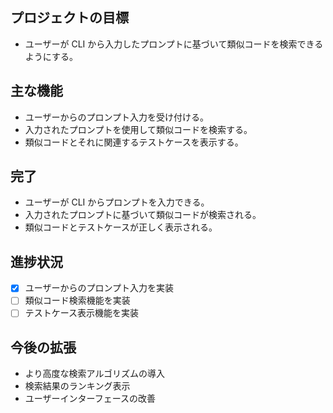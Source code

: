 ## プロジェクトの目標

- ユーザーが CLI から入力したプロンプトに基づいて類似コードを検索できるようにする。

## 主な機能

- ユーザーからのプロンプト入力を受け付ける。
- 入力されたプロンプトを使用して類似コードを検索する。
- 類似コードとそれに関連するテストケースを表示する。

## 完了

- ユーザーが CLI からプロンプトを入力できる。
- 入力されたプロンプトに基づいて類似コードが検索される。
- 類似コードとテストケースが正しく表示される。

## 進捗状況

- [x] ユーザーからのプロンプト入力を実装
- [ ] 類似コード検索機能を実装
- [ ] テストケース表示機能を実装

## 今後の拡張

- より高度な検索アルゴリズムの導入
- 検索結果のランキング表示
- ユーザーインターフェースの改善
